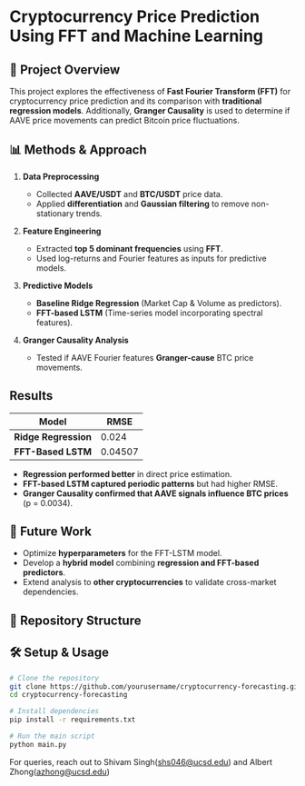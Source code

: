 # Cryptocurrency Price Prediction Using FFT and Machine Learning

## 📌 Project Overview
This project explores the effectiveness of **Fast Fourier Transform (FFT)** for cryptocurrency price prediction and its comparison with **traditional regression models**. Additionally, **Granger Causality** is used to determine if AAVE price movements can predict Bitcoin price fluctuations.

## 📊 Methods & Approach
1. **Data Preprocessing**  
   - Collected **AAVE/USDT** and **BTC/USDT** price data.  
   - Applied **differentiation** and **Gaussian filtering** to remove non-stationary trends.

2. **Feature Engineering**  
   - Extracted **top 5 dominant frequencies** using **FFT**.  
   - Used log-returns and Fourier features as inputs for predictive models.

3. **Predictive Models**  
   - **Baseline Ridge Regression** (Market Cap & Volume as predictors).  
   - **FFT-based LSTM** (Time-series model incorporating spectral features).  

4. **Granger Causality Analysis**  
   - Tested if AAVE Fourier features **Granger-cause** BTC price movements.

##  Results
| Model                | RMSE  |
|----------------------|------|
| **Ridge Regression** | 0.024 |
| **FFT-Based LSTM**   | 0.04507 |

- **Regression performed better** in direct price estimation.
- **FFT-based LSTM captured periodic patterns** but had higher RMSE.
- **Granger Causality confirmed that AAVE signals influence BTC prices** (p = 0.0034).



## 🚀 Future Work
- Optimize **hyperparameters** for the FFT-LSTM model.
- Develop a **hybrid model** combining **regression and FFT-based predictors**.
- Extend analysis to **other cryptocurrencies** to validate cross-market dependencies.

## 📂 Repository Structure

## 🛠 Setup & Usage
```bash
# Clone the repository
git clone https://github.com/yourusername/cryptocurrency-forecasting.git
cd cryptocurrency-forecasting

# Install dependencies
pip install -r requirements.txt

# Run the main script
python main.py
```
For queries, reach out to Shivam Singh(shs046@ucsd.edu) and Albert Zhong(azhong@ucsd.edu)
